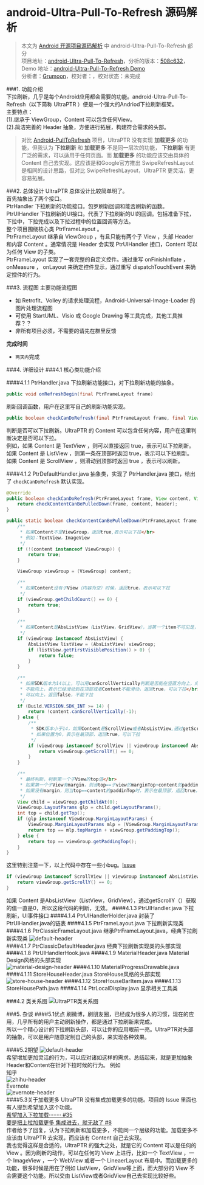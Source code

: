 android-Ultra-Pull-To-Refresh 源码解析
====================================
> 本文为 [Android 开源项目源码解析](https://github.com/android-cn/android-open-project-analysis) 中 android-Ultra-Pull-To-Refresh 部分  
> 项目地址：[android-Ultra-Pull-To-Refresh](https://github.com/liaohuqiu/android-Ultra-Pull-To-Refresh)，分析的版本：[508c632](https://github.com/liaohuqiu/android-Ultra-Pull-To-Refresh/tree/508c63266de51ad8c010ac9912f7592b2f2da8fc)，Demo 地址：[android-Ultra-Pull-To-Refresh Demo](https://github.com/android-cn/android-open-project-demo/tree/master/android-ultra-pull-to-refresh-demo)    
> 分析者：[Grumoon](https://github.com/grumoon)，校对者：，校对状态：未完成   
 

###1. 功能介绍  
下拉刷新，几乎是每个Android应用都会需要的功能。android-Ultra-Pull-To-Refresh（以下简称 UltraPTR ）便是一个强大的Andriod下拉刷新框架。    
主要特点：  
(1).继承于 ViewGroup，Content 可以包含任何View。  
(2).简洁完善的 Header 抽象，方便进行拓展，构建符合需求的头部。
> 对比 [Android-PullToRefresh](https://github.com/chrisbanes/Android-PullToRefresh) 项目，UltraPTR 没有实现 **加载更多** 的功能，但我认为 **下拉刷新** 和 **加载更多** 不是同一层次的功能， **下拉刷新** 有更广泛的需求，可以适用于任何页面。而 **加载更多** 的功能应该交由具体的 Content 自己去实现。这应该是和Google官方推出 SwipeRefreshLayout 是相同的设计思路，但对比 SwipeRefreshLayout，UltraPTR 更灵活，更容易拓展。

###2. 总体设计
UltraPTR 总体设计比较简单明了。  
首先抽象出了两个接口。  
PtrHandler 下拉刷新的功能接口。包罗刷新回调和能否刷新的函数。  
PtrUIHandler 下拉刷新的UI接口。代表了下拉刷新的UI的回调。包括准备下拉，下拉中，下拉完成以及下拉过程中的位置回调等方法。    
整个项目围绕核心类 PtrFrameLayout 。  
PtrFrameLayout 继承自 ViewGroup ，有且只能有两个子 View ，头部 Header 和内容 Content 。通常情况是 Header 会实现 PtrUIHandler 接口，Content 可以为任何 View 的子类。  
PtrFrameLayout 实现了一套完整的自定义控件。通过重写 onFinishInflate ， onMeasure ， onLayout 来确定控件显示，通过重写 dispatchTouchEvent 来确定控件的行为。

###3. 流程图
主要功能流程图  
- 如 Retrofit、Volley 的请求处理流程，Android-Universal-Image-Loader 的图片处理流程图  
- 可使用 StartUML、Visio 或 Google Drawing 等工具完成，其他工具推荐？？  
- 非所有项目必须，不需要的请先在群里反馈  

**完成时间**  
- `两天内`完成  




###4. 详细设计
###4.1 核心类功能介绍

####4.1.1 PtrHandler.java
下拉刷新功能接口，对下拉刷新功能的抽象。  
```java
public void onRefreshBegin(final PtrFrameLayout frame)
```  
刷新回调函数，用户在这里写自己的刷新功能实现。  

```java
public boolean checkCanDoRefresh(final PtrFrameLayout frame, final View content, final View header)
```
判断是否可以下拉刷新。UltraPTR 的 Content 可以包含任何内容，用户在这里判断决定是否可以下拉。  
例如，如果 Content 是 TextView ，则可以直接返回 true，表示可以下拉刷新。  
如果 Content 是 ListView ，则第一条在顶部时返回 true，表示可以下拉刷新。  
如果 Content 是 ScrollView ，则滑动到顶部时返回 true ，表示可以刷新。  

####4.1.2 PtrDefaultHandler.java
抽象类，实现了 PtrHandler.java 接口，给出了 `checkCanDoRefresh` 默认实现。  
```java
@Override
public boolean checkCanDoRefresh(PtrFrameLayout frame, View content, View header) {
	return checkContentCanBePulledDown(frame, content, header);
}

public static boolean checkContentCanBePulledDown(PtrFrameLayout frame, View content, View header) {
    /**
     * 如果Content不是ViewGroup，返回true,表示可以下拉</br>
     * 例如：TextView，ImageView
     */
    if (!(content instanceof ViewGroup)) {
        return true;
    }

    ViewGroup viewGroup = (ViewGroup) content;

    /**
     * 如果Content没有子View（内容为空）时候，返回true，表示可以下拉
     */
    if (viewGroup.getChildCount() == 0) {
        return true;
    }

    /**
     * 如果Content是AbsListView（ListView，GridView），当第一个item不可见是，返回false，不可以下拉。
     */
    if (viewGroup instanceof AbsListView) {
        AbsListView listView = (AbsListView) viewGroup;
        if (listView.getFirstVisiblePosition() > 0) {
            return false;
        }
    }

    /**
     * 如果SDK版本为14以上，可以用canScrollVertically判断是否能在竖直方向上，向上滑动</br>
     * 不能向上，表示已经滑动到在顶部或者Content不能滑动，返回true，可以下拉</br>
     * 可以向上，返回false，不能下拉
     */
    if (Build.VERSION.SDK_INT >= 14) {
        return !content.canScrollVertically(-1);
    } else {
        /**
         * SDK版本小于14，如果Content是ScrollView或者AbsListView,通过getScrollY判断滑动位置 </br>
         * 如果位置为0，表示在最顶部，返回true，可以下拉
         */
        if (viewGroup instanceof ScrollView || viewGroup instanceof AbsListView) {
            return viewGroup.getScrollY() == 0;
        }
    }

    /**
     * 最终判断，判断第一个子View的top值</br>
     * 如果第一个子View有margin，则当top==子view的marginTop+content的paddingTop时，表示在最顶部，返回true，可以下拉</br>
     * 如果没有margin，则当top==content的paddinTop时，表示在最顶部，返回true，可以下拉
     */
    View child = viewGroup.getChildAt(0);
    ViewGroup.LayoutParams glp = child.getLayoutParams();
    int top = child.getTop();
    if (glp instanceof ViewGroup.MarginLayoutParams) {
        ViewGroup.MarginLayoutParams mlp = (ViewGroup.MarginLayoutParams) glp;
        return top == mlp.topMargin + viewGroup.getPaddingTop();
    } else {
        return top == viewGroup.getPaddingTop();
    }
}

```
这里特别注意一下，以上代码中存在一些小bug。[Issue](https://github.com/liaohuqiu/android-Ultra-Pull-To-Refresh/issues/30)
```java
if (viewGroup instanceof ScrollView || viewGroup instanceof AbsListView) {
    return viewGroup.getScrollY() == 0;
}
```
如果 Content 是AbsListView（ListView，GridView），通过getScrollY（）获取的值一直是0，所以这段代码的判断，无效。
####4.1.3 PtrUIHandler.java
下拉刷新，UI事件接口
####4.1.4 PtrUIHandlerHolder.java
封装了PtrUIHandler.java的链表
####4.1.5 PtrFrameLayout.java
下拉刷新实现类
####4.1.6 PtrClassicFrameLayout.java
继承PtrFrameLayout.java，经典下拉刷新实现类
![default-header](image/default-header.gif)  
####4.1.7 PtrClassicDefaultHeader.java
经典下拉刷新实现类的头部实现
####4.1.8 PtrUIHandlerHook.java
####4.1.9 MaterialHeader.java
Material Design风格的头部实现  
![material-design-header](image/material-design-header.gif)
####4.1.10 MaterialProgressDrawable.java
####4.1.11 StoreHouseHeader.java
StoreHouse风格的头部实现  
![store-house-header](image/store-house-header.gif)
####4.1.12 StoreHouseBarItem.java
####4.1.13 StoreHousePath.java
####4.1.14 PtrLocalDisplay.java
显示相关工具类  
  
###4.2 类关系图
![UltraPTR类关系图](image/UltraPTR-class.png)


###5. 杂谈
####5.1优点
刷微博，刷朋友圈，已经成为很多人的习惯，现在的应用，几乎所有的用户主动刷新操作，都是通过下拉刷新来完成。  
所以一个精心设计的下拉刷新头部，可以让你的应用眼前一亮。UltraPTR对头部的抽象，可以是用户随意定制自己的头部，来实现各种效果。  
  
####5.2期望
![default-header](image/default-header.gif)  
希望增加更加灵活的行为，可以应对诸如这样的需求。总结起来，就是更加抽象Header和Content在针对下拉时候的行为。
例如  
知乎  
![zhihu-header](image/zhihu-header.gif)  
Evernote  
![evernote-header](image/evernote-header.gif)    
####5.3关于加载更多
UltraPTR 没有集成加载更多的功能。项目的 Issue 里面也有人提到希望加入这个功能。  
[希望加入下拉加载········ #35](https://github.com/liaohuqiu/android-Ultra-Pull-To-Refresh/issues/35)  
[要是把上拉加载更多 集成进去，就无敌了 #8](https://github.com/liaohuqiu/android-Ultra-Pull-To-Refresh/issues/8)  
作者给予了回复，认为下拉刷新和加载更多，不能同一个层级的功能。加载更多不应该由 UltraPTR 去实现，而应该有 Content 自己去实现。  
我也觉得这样是合适的，UltraPTR 的强大之处，就是它的 Content 可以是任何的 View 。因为刷新的动作，可以在任何的 View 上进行，比如一个 TextView ，一个 ImageView ，一个 WebView 或者一个 LineaerLayout 布局中。而加载更多的功能，很多时候是用在了例如 ListView，GridView等上面，而大部分的 View 不会需要这个功能。所以交由 ListView或者GridView自己去实现比较好些。   




  


